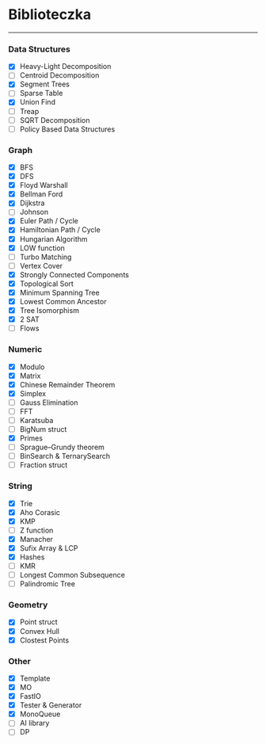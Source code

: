 # Biblioteczka
---

### Data Structures
* [x] Heavy-Light Decomposition
* [ ] Centroid Decomposition
* [x] Segment Trees
* [ ] Sparse Table
* [x] Union Find
* [ ] Treap
* [ ] SQRT Decomposition
* [ ] Policy Based Data Structures

### Graph
* [x] BFS
* [x] DFS
* [x] Floyd Warshall
* [x] Bellman Ford
* [x] Dijkstra
* [ ] Johnson
* [x] Euler Path / Cycle
* [x] Hamiltonian Path / Cycle
* [x] Hungarian Algorithm
* [x] LOW function
* [ ] Turbo Matching
* [ ] Vertex Cover
* [x] Strongly Connected Components
* [x] Topological Sort
* [x] Minimum Spanning Tree
* [x] Lowest Common Ancestor
* [x] Tree Isomorphism
* [x] 2 SAT
* [ ] Flows

### Numeric
* [x] Modulo
* [x] Matrix
* [x] Chinese Remainder Theorem
* [x] Simplex
* [ ] Gauss Elimination
* [ ] FFT
* [ ] Karatsuba
* [ ] BigNum struct
* [x] Primes
* [ ] Sprague–Grundy theorem
* [ ] BinSearch & TernarySearch
* [ ] Fraction struct

### String
* [x] Trie
* [x] Aho Corasic
* [x] KMP
* [ ] Z function
* [x] Manacher
* [x] Sufix Array & LCP
* [x] Hashes
* [ ] KMR
* [ ] Longest Common Subsequence
* [ ] Palindromic Tree

### Geometry
* [x] Point struct
* [x] Convex Hull
* [x] Clostest Points

### Other
* [x] Template
* [x] MO
* [x] FastIO
* [x] Tester & Generator
* [x] MonoQueue
* [ ] AI library
* [ ] DP
